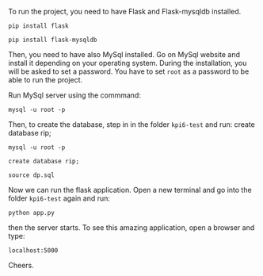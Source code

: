 To run the project, you need to have Flask and Flask-mysqldb installed. 

`pip install flask`

`pip install flask-mysqldb`

Then, you need to have also MySql installed. Go on MySql website and install it depending on your operating system. During the installation, you will be asked to set a password. You have to set `root` as a password to be able to run the project.

Run MySql server using the commmand:

`mysql -u root -p`

Then, to create the database, step in in the folder `kpi6-test` and run: create database rip; 

`mysql -u root -p`

`create database rip;`
 
`source dp.sql`


Now we can run the flask application. Open a new terminal and go into the folder `kpi6-test` again and run:

`python app.py`

then the server starts. To see this amazing application, open a browser and type:

`localhost:5000`

Cheers.



